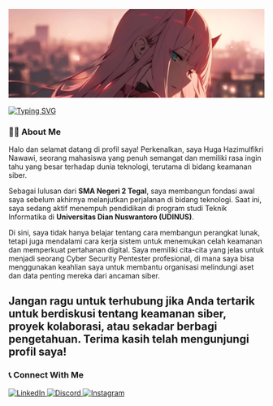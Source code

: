 <p align="center">
  <img src="https://github.com/HugaHazimulfikri/HugaHazimulfikri/blob/main/Zero%20Two.jpg" alt="Banner"/>
</p>

<div align="left">
  <a href="https://github.com/DenverCoder1/readme-typing-svg">
    <img src="https://readme-typing-svg.demolab.com?font=Fira+Code&weight=700&size=22&pause=1000&color=00FFFF&width=550&lines=Hi,+I'm+Huga+Hazimulfikri+Nawawi;I'm+a+Cyber+Security" alt="Typing SVG" />
  </a>
</div>

### 👨‍💻 About Me

Halo dan selamat datang di profil saya! Perkenalkan, saya Huga Hazimulfikri Nawawi, seorang mahasiswa yang penuh semangat dan memiliki rasa ingin tahu yang besar terhadap dunia teknologi, terutama di bidang keamanan siber.

Sebagai lulusan dari **SMA Negeri 2 Tegal**, saya membangun fondasi awal saya sebelum akhirnya melanjutkan perjalanan di bidang teknologi. Saat ini, saya sedang aktif menempuh pendidikan di program studi Teknik Informatika di **Universitas Dian Nuswantoro (UDINUS)**.

Di sini, saya tidak hanya belajar tentang cara membangun perangkat lunak, tetapi juga mendalami cara kerja sistem untuk menemukan celah keamanan dan memperkuat pertahanan digital. Saya memiliki cita-cita yang jelas untuk menjadi seorang Cyber Security Pentester profesional, di mana saya bisa menggunakan keahlian saya untuk membantu organisasi melindungi aset dan data penting mereka dari ancaman siber.

Jangan ragu untuk terhubung jika Anda tertarik untuk berdiskusi tentang keamanan siber, proyek kolaborasi, atau sekadar berbagi pengetahuan. Terima kasih telah mengunjungi profil saya!
---


### 📞 Connect With Me
<p align="left">
  <a href="https://www.linkedin.com/in/huga-hazimulfikri-nawawi/" target="_blank">
    <img src="https://img.shields.io/badge/LinkedIn-0077B5?style=for-the-badge&logo=linkedin&logoColor=white" alt="LinkedIn"/>
  </a>
  <a href="https://discordapp.com/users/869118209230516254" target="_blank">
    <img src="https://img.shields.io/badge/Discord-7289DA?style=for-the-badge&logo=discord&logoColor=white" alt="Discord"/>
  </a>
  <a href="https://www.instagram.com/hhfn01__/" target="_blank">
    <img src="https://img.shields.io/badge/Instagram-E4405F?style=for-the-badge&logo=instagram&logoColor=white" alt="Instagram"/>
  </a>
</p>
